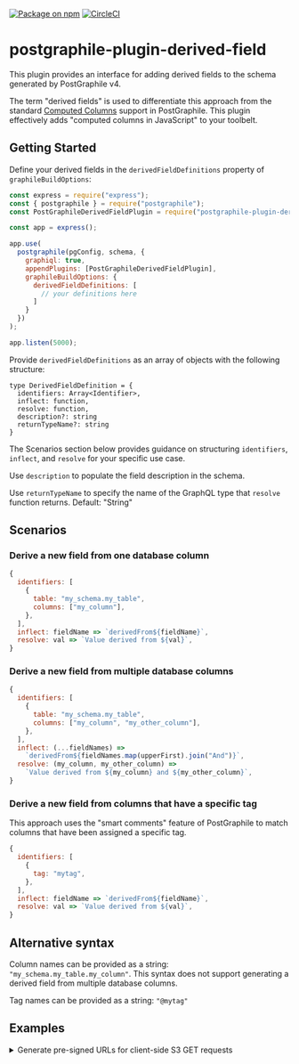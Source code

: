 [![Package on npm](https://img.shields.io/npm/v/postgraphile-plugin-derived-field.svg)](https://www.npmjs.com/package/postgraphile-plugin-derived-field) [![CircleCI](https://circleci.com/gh/mattbretl/postgraphile-plugin-derived-field.svg?style=svg)](https://circleci.com/gh/mattbretl/postgraphile-plugin-derived-field)

# postgraphile-plugin-derived-field

This plugin provides an interface for adding derived fields <!--and wrapping existing resolvers--> to the schema generated by PostGraphile v4.

The term "derived fields" is used to differentiate this approach from the standard [Computed Columns](https://www.graphile.org/postgraphile/computed-columns/) support in PostGraphile.  This plugin effectively adds "computed columns in JavaScript" to your toolbelt.

## Getting Started

Define your derived fields in the `derivedFieldDefinitions` property of `graphileBuildOptions`:

``` js
const express = require("express");
const { postgraphile } = require("postgraphile");
const PostGraphileDerivedFieldPlugin = require("postgraphile-plugin-derived-field");

const app = express();

app.use(
  postgraphile(pgConfig, schema, {
    graphiql: true,
    appendPlugins: [PostGraphileDerivedFieldPlugin],
    graphileBuildOptions: {
      derivedFieldDefinitions: [
        // your definitions here
      ]
    }
  })
);

app.listen(5000);
```

Provide `derivedFieldDefinitions` as an array of objects with the following structure:

```
type DerivedFieldDefinition = {
  identifiers: Array<Identifier>,
  inflect: function,
  resolve: function,
  description?: string
  returnTypeName?: string
}
```
The Scenarios section below provides guidance on structuring `identifiers`, `inflect`, and `resolve` for your specific use case.

Use `description` to populate the field description in the schema.

Use `returnTypeName` to specify the name of the GraphQL type that `resolve` function returns.  Default: "String"

## Scenarios

### Derive a new field from one database column

``` js
{
  identifiers: [
    {
      table: "my_schema.my_table",
      columns: ["my_column"],
    },
  ],
  inflect: fieldName => `derivedFrom${fieldName}`,
  resolve: val => `Value derived from ${val}`,
}
```

### Derive a new field from multiple database columns

``` js
{
  identifiers: [
    {
      table: "my_schema.my_table",
      columns: ["my_column", "my_other_column"],
    },
  ],
  inflect: (...fieldNames) =>
    `derivedFrom${fieldNames.map(upperFirst).join("And")}`,
  resolve: (my_column, my_other_column) =>
    `Value derived from ${my_column} and ${my_other_column}`,
}
```

### Derive a new field from columns that have a specific tag

This approach uses the "smart comments" feature of PostGraphile to match columns that have been assigned a specific tag.

``` js
{
  identifiers: [
    {
      tag: "mytag",
    },
  ],
  inflect: fieldName => `derivedFrom${fieldName}`,
  resolve: val => `Value derived from ${val}`,
}
```

<!--### Wrap one or more existing fields

To wrap existing fields with additional resolver logic, simply exclude the `inflect` parameter.-->

## Alternative syntax

Column names can be provided as a string: `"my_schema.my_table.my_column"`.  This syntax does not support generating a derived field from multiple database columns.

Tag names can be provided as a string: `"@mytag"`

## Examples

<details>

<summary>Generate pre-signed URLs for client-side S3 GET requests</summary>

``` js
const express = require("express");
const { postgraphile } = require("postgraphile");
const PostGraphileDerivedFieldPlugin = require("postgraphile-plugin-derived-field");

const AWS = require("aws-sdk");
const s3 = new AWS.S3();
const bucket = "postgraphile-plugin-test";

const app = express();

app.use(
  postgraphile(pgConfig, schema, {
    graphiql: true,
    appendPlugins: [PostGraphileDerivedFieldPlugin],
    graphileBuildOptions: {
      derivedFieldDefinitions: [
        {
          identifiers: ["my_schema.my_table.my_column"],
          inflect: fieldName => `${fieldName}SignedUrl`,
          resolve: val => s3.getSignedUrl('getObject', {Bucket: bucket, Key: val, Expires: 900})
        }
      ]
    }
  })
);

app.listen(5000);
```

</details>

